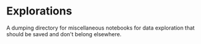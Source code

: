 # Explorations

A dumping directory for miscellaneous notebooks for data exploration that should be saved and don't belong elsewhere.
